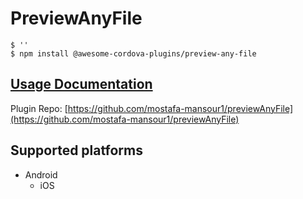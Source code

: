 # PreviewAnyFile

```
$ ''
$ npm install @awesome-cordova-plugins/preview-any-file
```

## [Usage Documentation](https://danielsogl.gitbook.io/awesome-cordova-plugins/plugins/preview-any-file/)

Plugin Repo: [https://github.com/mostafa-mansour1/previewAnyFile](https://github.com/mostafa-mansour1/previewAnyFile)



## Supported platforms

- Android
  - iOS
  



